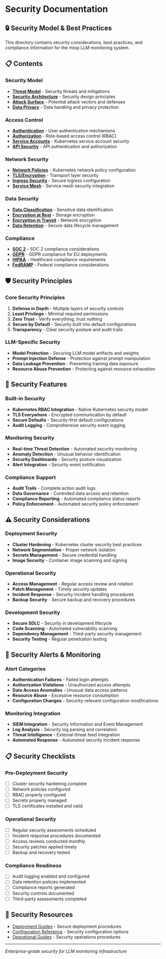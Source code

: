 # Security Documentation

## 🔒 Security Model & Best Practices

This directory contains security considerations, best practices, and compliance information for the mtop LLM monitoring system.

## 📋 Contents

### Security Model
- **[Threat Model](threat-model.md)** - Security threats and mitigations
- **[Security Architecture](architecture.md)** - Security design principles
- **[Attack Surface](attack-surface.md)** - Potential attack vectors and defenses
- **[Data Privacy](data-privacy.md)** - Data handling and privacy protection

### Access Control
- **[Authentication](auth/authentication.md)** - User authentication mechanisms
- **[Authorization](auth/authorization.md)** - Role-based access control (RBAC)
- **[Service Accounts](auth/service-accounts.md)** - Kubernetes service account security
- **[API Security](auth/api-security.md)** - API authentication and authorization

### Network Security
- **[Network Policies](network/policies.md)** - Kubernetes network policy configuration
- **[TLS/Encryption](network/encryption.md)** - Transport layer security
- **[Ingress Security](network/ingress.md)** - Secure ingress configuration
- **[Service Mesh](network/service-mesh.md)** - Service mesh security integration

### Data Security
- **[Data Classification](data/classification.md)** - Sensitive data identification
- **[Encryption at Rest](data/encryption-rest.md)** - Storage encryption
- **[Encryption in Transit](data/encryption-transit.md)** - Network encryption
- **[Data Retention](data/retention.md)** - Secure data lifecycle management

### Compliance
- **[SOC 2](compliance/soc2.md)** - SOC 2 compliance considerations
- **[GDPR](compliance/gdpr.md)** - GDPR compliance for EU deployments
- **[HIPAA](compliance/hipaa.md)** - Healthcare compliance requirements
- **[FedRAMP](compliance/fedramp.md)** - Federal compliance considerations

## 🛡️ Security Principles

### Core Security Principles
1. **Defense in Depth** - Multiple layers of security controls
2. **Least Privilege** - Minimal required permissions
3. **Zero Trust** - Verify everything, trust nothing
4. **Secure by Default** - Security built into default configurations
5. **Transparency** - Clear security posture and audit trails

### LLM-Specific Security
- **Model Protection** - Securing LLM model artifacts and weights
- **Prompt Injection Defense** - Protection against prompt manipulation
- **Data Leakage Prevention** - Preventing training data exposure
- **Resource Abuse Prevention** - Protecting against resource exhaustion

## 🔐 Security Features

### Built-in Security
- **Kubernetes RBAC Integration** - Native Kubernetes security model
- **TLS Everywhere** - Encrypted communication by default
- **Secure Defaults** - Security-first default configurations
- **Audit Logging** - Comprehensive security event logging

### Monitoring Security
- **Real-time Threat Detection** - Automated security monitoring
- **Anomaly Detection** - Unusual behavior identification
- **Security Dashboards** - Security posture visualization
- **Alert Integration** - Security event notification

### Compliance Support
- **Audit Trails** - Complete action audit logs
- **Data Governance** - Controlled data access and retention
- **Compliance Reporting** - Automated compliance status reports
- **Policy Enforcement** - Automated security policy enforcement

## ⚠️ Security Considerations

### Deployment Security
- **Cluster Hardening** - Kubernetes cluster security best practices
- **Network Segmentation** - Proper network isolation
- **Secrets Management** - Secure credential handling
- **Image Security** - Container image scanning and signing

### Operational Security
- **Access Management** - Regular access review and rotation
- **Patch Management** - Timely security updates
- **Incident Response** - Security incident handling procedures
- **Backup Security** - Secure backup and recovery procedures

### Development Security
- **Secure SDLC** - Security in development lifecycle
- **Code Scanning** - Automated vulnerability scanning
- **Dependency Management** - Third-party security management
- **Security Testing** - Regular penetration testing

## 🚨 Security Alerts & Monitoring

### Alert Categories
- **Authentication Failures** - Failed login attempts
- **Authorization Violations** - Unauthorized access attempts
- **Data Access Anomalies** - Unusual data access patterns
- **Resource Abuse** - Excessive resource consumption
- **Configuration Changes** - Security-relevant configuration modifications

### Monitoring Integration
- **SIEM Integration** - Security Information and Event Management
- **Log Analysis** - Security log parsing and correlation
- **Threat Intelligence** - External threat feed integration
- **Automated Response** - Automated security incident response

## 📋 Security Checklists

### Pre-Deployment Security
- [ ] Cluster security hardening complete
- [ ] Network policies configured
- [ ] RBAC properly configured
- [ ] Secrets properly managed
- [ ] TLS certificates installed and valid

### Operational Security
- [ ] Regular security assessments scheduled
- [ ] Incident response procedures documented
- [ ] Access reviews conducted monthly
- [ ] Security patches applied timely
- [ ] Backup and recovery tested

### Compliance Readiness
- [ ] Audit logging enabled and configured
- [ ] Data retention policies implemented
- [ ] Compliance reports generated
- [ ] Security controls documented
- [ ] Third-party assessments completed

## 🔗 Security Resources
- [Deployment Guides](../guides/deployment/) - Secure deployment procedures
- [Configuration Reference](../reference/configuration.md) - Security configuration options
- [Operational Guides](../guides/operations/) - Security operations procedures

---

*Enterprise-grade security for LLM monitoring infrastructure*